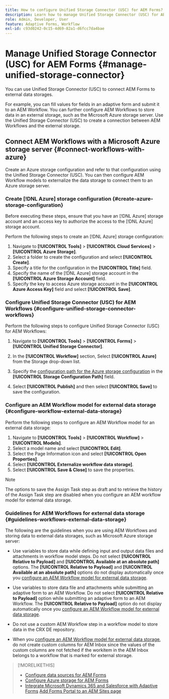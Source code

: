 ```yaml
---
title: How to configure Unified Storage Connector (USC) for AEM Forms?
description: Learn how to manage Unified Storage Connector (USC) for AEM Forms. Use the Unified Storage Connector (USC) to connect AEM Forms to external data storages.
role: Admin, Developer, User
feature: Adaptive Forms, Workflow
exl-id: c93d0242-0c15-4d69-82a1-d6fcc7da4bae
---
```

# Manage Unified Storage Connector (USC) for AEM Forms {#manage-unified-storage-connector}

You can use Unified Storage Connector (USC) to connect AEM Forms to external data storages. 

For example, you can fill values for fields in an adaptive form and submit it to an AEM Workflow. You can further configure AEM Workflows to store data in an external storage, such as the Microsoft Azure storage server. Use the Unified Storage Connector (USC) to create a connection between AEM Workflows and the external storage.

## Connect AEM Workflows with a Microsoft Azure storage server {#connect-workflows-with-azure}

Create an Azure storage configuration and refer to that configuration using the Unified Storage Connector (USC). You can then configure AEM Workflow models to externalize the data storage to connect them to an Azure storage server. 

### Create [!DNL Azure] storage configuration {#create-azure-storage-configuration}

Before executing these steps, ensure that you have an [!DNL Azure] storage account and an access key to authorize the access to the [!DNL Azure] storage account.

Perform the following steps to create an [!DNL Azure] storage configuration: 

1. Navigate to **[!UICONTROL Tools]** &gt; **[!UICONTROL Cloud Services]** &gt; **[!UICONTROL Azure Storage]**.
1. Select a folder to create the configuration and select **[!UICONTROL Create]**.
1. Specify a title for the configuration in the **[!UICONTROL Title]** field.
1. Specify the name of the [!DNL Azure] storage account in the **[!UICONTROL Azure Storage Account]** field.
1. Specify the key to access Azure storage account in the **[!UICONTROL Azure Access Key]** field and select **[!UICONTROL Save]**.

### Configure Unified Storage Connector (USC) for AEM Workflows {#configure-unified-storage-connector-workflows}

Perform the following steps to configure Unified Storage Connector (USC) for AEM Workflows:

1. Navigate to **[!UICONTROL Tools]** &gt; **[!UICONTROL Forms]** &gt; **[!UICONTROL Unified Storage Connector]**.

1. In the **[!UICONTROL Workflow]** section, Select **[!UICONTROL Azure]** from the Storage drop-down list.
1.  Specify the [configuration path for the Azure storage configuration](#create-azure-storage-configuration) in the **[!UICONTROL Storage Configuration Path]** field.
1. Select **[!UICONTROL Publish]** and then select **[!UICONTROL Save]** to save the configuration.

### Configure an AEM Workflow model for external data storage {#configure-workflow-external-data-storage}

Perform the following steps to configure an AEM Workflow model for an external data storage:

1. Navigate to **[!UICONTROL Tools]** &gt; **[!UICONTROL Workflow]** &gt; **[!UICONTROL Models]**.
1. Select a model name and select **[!UICONTROL Edit]**.
1. Select the Page Information icon and select **[!UICONTROL Open Properties]**.
1. Select **[!UICONTROL Externalize workflow data storage]**.
1. Select **[!UICONTROL Save & Close]** to save the properties.

>[!NOTE]
>
>The options to save the Assign Task step as draft and to retrieve the history of the Assign Task step are disabled when you configure an AEM workflow model for external data storage.

### Guidelines for AEM Workflows for external data storage {#guidelines-workflows-external-data-storage}

The following are the guidelines when you are using AEM Workflows and storing data to external data storages, such as Microsoft Azure storage server:

* Use variables to store data while defining input and output data files and attachments in workflow model steps. Do not select **[!UICONTROL Relative to Payload]** and **[!UICONTROL Available at an absolute path]** options. The **[!UICONTROL Relative to Payload]** and **[!UICONTROL Available at an absolute path]** options do not display automatically once you [configure an AEM Workflow model for external data storage](#configure-workflow-external-data-storage).

* Use variables to store data file and attachments while submitting an adaptive form to an AEM Workflow. Do not select **[!UICONTROL Relative to Payload]** option while submitting an adaptive form to an AEM Workflow. The **[!UICONTROL Relative to Payload]** option do not display automatically once you [configure an AEM Workflow model for external data storage](#configure-workflow-external-data-storage).

* Do not use a custom AEM Workflow step in a workflow model to store data in the CRX DE repository.

* When you [configure an AEM Workflow model for external data storage](#configure-workflow-external-data-storage), do not create custom columns for AEM Inbox since the values of the custom columns are not fetched if the workitem in the AEM Inbox belongs to a workflow that is marked for external storage.

>[!MORELIKETHIS]
>
>* [Configure data sources for AEM Forms](/help/forms/configure-data-sources.md)
>* [Configure Azure storage for AEM Forms](/help/forms/configure-azure-storage.md)
>* [Integrate Microsoft Dynamics 365 and Salesforce with Adaptive Forms](/help/forms/configure-msdynamics-salesforce.md)
>  [Add Forms Portal to an AEM Sites page](/help/forms/configure-forms-portal.md)

